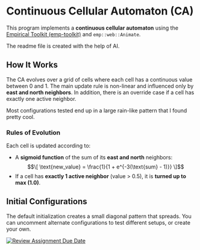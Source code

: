 # Continuous Cellular Automaton (CA)

This program implements a **continuous cellular automaton** using the [Empirical Toolkit (emp-toolkit)](https://github.com/devosoft/Empirical) and `emp::web::Animate`.

The readme file is created with the help of AI. 

##  How It Works

The CA evolves over a grid of cells where each cell has a continuous value between 0 and 1. The main update rule is non-linear and influenced only by **east and north neighbors**. In addition, there is an override case if a cell has exactly one active neighbor. 

Most configurations tested end up in a large rain-like pattern that I found pretty cool.

###  Rules of Evolution

Each cell is updated according to:
- A **sigmoid function** of the sum of its **east and north** neighbors:  
  $$\[
  \text{new_value} = \frac{1}{1 + e^{-3(\text{sum} - 1)}}
  \]$$
- If a cell has **exactly 1 active neighbor** (value > 0.5), it is **turned up to max (1.0)**.

## Initial Configurations

The default initialization creates a small diagonal pattern that spreads. You can uncomment alternate configurations to test different setups, or create your own. 



[![Review Assignment Due Date](https://classroom.github.com/assets/deadline-readme-button-22041afd0340ce965d47ae6ef1cefeee28c7c493a6346c4f15d667ab976d596c.svg)](https://classroom.github.com/a/StQAS8iq)
